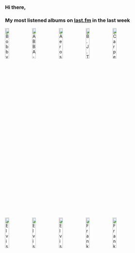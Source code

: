 ### Hi there, 

### My most listened albums on [last.fm](https://www.last.fm/user/jfdesignnet) in the last week

[<img src='https://lastfm.freetls.fastly.net/i/u/300x300/c544e5734e4d4f2abc6c51c841d30a79.jpg' width='16%' height='16%' alt='Bobby Vee - Earth Angel'>](https://www.last.fm/music/bobby%2bvee/earth%2bangel)&nbsp;
[<img src='https://lastfm.freetls.fastly.net/i/u/300x300/27c248c47e5445e92043b60c7c170303.jpg' width='16%' height='16%' alt='ABBA - ABBA'>](https://www.last.fm/music/abba/abba)&nbsp;
[<img src='https://lastfm.freetls.fastly.net/i/u/300x300/b8312163dbe33d694881bae9676b9fbe.jpg' width='16%' height='16%' alt='Aerosmith - Aerosmith'>](https://www.last.fm/music/aerosmith/aerosmith)&nbsp;
[<img src='https://lastfm.freetls.fastly.net/i/u/300x300/f4a16b9aecc3d260db528e3e4cd3c566.jpg' width='16%' height='16%' alt='B.J. Thomas - B.J. Thomas'>](https://www.last.fm/music/b.j.%2bthomas/b.j.%2bthomas)&nbsp;
[<img src='https://lastfm.freetls.fastly.net/i/u/300x300/5d3bcb68a3d3a488d04d9cd2f9fba09b.png' width='16%' height='16%' alt='Carpenters - The Singles 1969 - 1973'>](https://www.last.fm/music/carpenters/the%2bsingles%2b1969%2b-%2b1973)&nbsp;
<br>
[<img src='https://lastfm.freetls.fastly.net/i/u/300x300/993c44ce3a3efc040f3ce1e9273c5be4.jpg' width='16%' height='16%' alt='Elvis Presley - Elvis (Fool)'>](https://www.last.fm/music/elvis%2bpresley/elvis%2b%2528fool%2529)&nbsp;
[<img src='https://lastfm.freetls.fastly.net/i/u/300x300/e42e944699c02498f53e9a1fb8f6bce8.jpg' width='16%' height='16%' alt='Elvis Presley - Elvis 30 #1 Hits'>](https://www.last.fm/music/elvis%2bpresley/elvis%2b30%2b%25231%2bhits)&nbsp;
[<img src='https://lastfm.freetls.fastly.net/i/u/300x300/23167c460599af86717a0f85c6415a9e.png' width='16%' height='16%' alt='Elvis Presley - Walk a Mile in My Shoes: The Essential 70s Masters'>](https://www.last.fm/music/elvis%2bpresley/walk%2ba%2bmile%2bin%2bmy%2bshoes%253a%2bthe%2bessential%2b%252770s%2bmasters)&nbsp;
[<img src='https://lastfm.freetls.fastly.net/i/u/300x300/e724a5671b29ab311348cddfd51b64d8.jpg' width='16%' height='16%' alt='Frank Sinatra - Nothing But The Best (2008 Remastered)'>](https://www.last.fm/music/frank%2bsinatra/nothing%2bbut%2bthe%2bbest%2b%25282008%2bremastered%2529)&nbsp;
[<img src='https://lastfm.freetls.fastly.net/i/u/300x300/d722c2511d6aee22bee0bd6144f1519d.jpg' width='16%' height='16%' alt='Frank Sinatra - The World We Knew'>](https://www.last.fm/music/frank%2bsinatra/the%2bworld%2bwe%2bknew)&nbsp;
<br>
